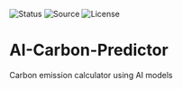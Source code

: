 ![Status](https://badgen.net/badge/Status/Development/orange?icon=github)
![Source](https://badgen.net/badge/Source/Research/blue)
![License](https://badgen.net/badge/license/MIT/green)

# AI-Carbon-Predictor
Carbon emission calculator using AI models
